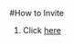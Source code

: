 #How to Invite
1) Click [here](https://discord.com/oauth2/authorize?client_id=772210251268096021&permissions=2013267056&scope=bot)
